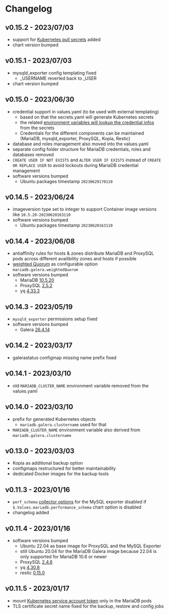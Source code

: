 # Changelog
## v0.15.2 - 2023/07/03
* support for [Kubernetes pull secrets](https://kubernetes.io/docs/tasks/configure-pod-container/pull-image-private-registry/) added
* chart version bumped

## v0.15.1 - 2023/07/03
* mysqld_exporter config templating fixed
  * _USERNAME reverted back to _USER
* chart version bumped

## v0.15.0 - 2023/06/30
* credential support in values.yaml (to be used with external templating)
  * based on that the secrets.yaml will generate Kubernetes secrets
  * the related [environment variables will lookup the credential infos](https://kubernetes.io/docs/tasks/inject-data-application/distribute-credentials-secure/#define-container-environment-variables-using-secret-data) from the secrets
  * Credentials for the different components can be maintained (MariaDB, mysqld_exporter, ProxySQL, Kopia, Restic)
* database and roles management also moved into the values.yaml
* separate config folder structure for MariaDB credentials, roles and databases removed
* `CREATE USER IF NOT EXISTS` and `ALTER USER IF EXISTS` instead of `CREATE OR REPLACE USER` to avoid lockouts during MariaDB credential management
* software versions bumped
  * Ubuntu packages timestamp `20230629170110`

## v0.14.5 - 2023/06/24
* imageversion type set to integer to support Container image versions like `10.5.20-20230620163110`
* software versions bumped
  * Ubuntu packages timestamp `20230620163110`

## v0.14.4 - 2023/06/08
* antiaffinity rules for hosts & zones distribute MariaDB and ProxySQL pods across different availibility zones and hosts if possible
* [weighted Quorum](https://galeracluster.com/library/documentation/weighted-quorum.html#wq-three-nodes) as configurable option `mariadb.galera.weightedQuorum`
* software versions bumped
  * MariaDB [10.5.20](https://mariadb.com/kb/en/mariadb-10-5-20-release-notes/)
  * ProxySQL [2.5.2](https://github.com/sysown/proxysql/releases/tag/v2.5.2)
  * yq [4.33.3](https://github.com/mikefarah/yq/releases/tag/v4.33.3)

## v0.14.3 - 2023/05/19
* `mysqld_exporter` permissions setup fixed
* software versions bumped
  * Galera [26.4.14](https://fromdual.com/galera-cluster-release-notes#galera-plugin-26-4-14-release-notes)

## v0.14.2 - 2023/03/17
* galerastatus configmap missing name prefix fixed

## v0.14.1 - 2023/03/10
* old `MARIADB_CLUSTER_NAME` environment variable removed from the values.yaml

## v0.14.0 - 2023/03/10
* prefix for generated Kubernetes objects
  * `mariadb.galera.clustername` used for that
* `MARIADB_CLUSTER_NAME` environment variable also derived from `mariadb.galera.clustername`

## v0.13.0 - 2023/03/03
* Kopia as additional backup option
* configmaps restructured for better maintainability
* dedicated Docker images for the backup tools

## v0.11.3 - 2023/01/16
* `perf_schema` [collector options](https://github.com/prometheus/mysqld_exporter#collector-flags) for the MySQL exporter disabled if `$.Values.mariadb.performance_schema` chart option is disabled
* changelog added

## v0.11.4 - 2023/01/16
* software versions bumped
  * Ubuntu 22.04 as base image for ProxySQL and the MySQL Exporter
  * still Ubuntu 20.04 for the MariaDB Galera image because 22.04 is only supported for MariaDB 10.6 or newer
  * ProxySQL [2.4.6](https://github.com/sysown/proxysql/releases/tag/v2.4.6)
  * yq [4.30.8](https://github.com/mikefarah/yq/releases/tag/v4.30.8)
  * restic [0.15.0](https://github.com/restic/restic/releases/tag/v0.15.0)

## v0.11.5 - 2023/01/17
* mount [Kubernetes service account token](https://kubernetes.io/docs/tasks/configure-pod-container/configure-service-account/#opt-out-of-api-credential-automounting) only in the MariaDB pods
* TLS certificate secret name fixed for the backup, restore and config jobs
